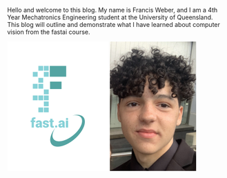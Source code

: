 Hello and welcome to this blog. My name is Francis Weber, and I am a 4th Year Mechatronics Engineering student at the University of Queensland. This blog will outline and demonstrate what I have learned about computer vision from the fastai course.


![Image of fast.ai logo](images/logo.png)
![Image of myself](images/Me.png)

